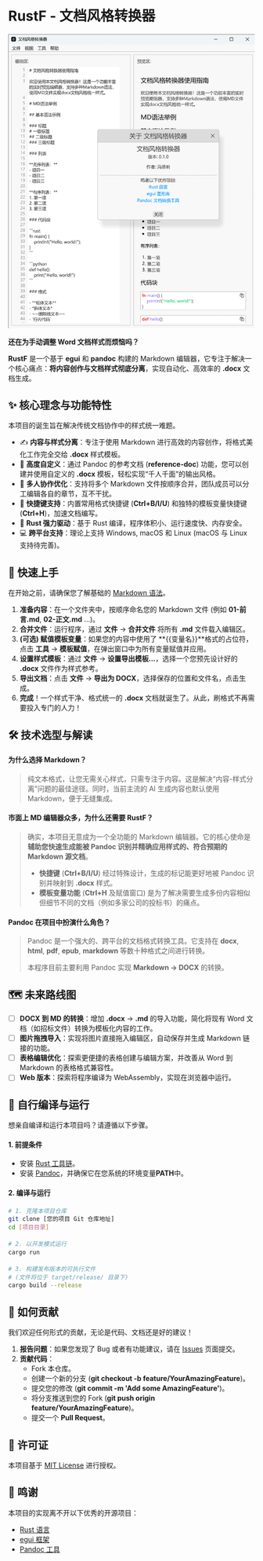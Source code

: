# RustF - 文档风格转换器
<p align="center"> <img src="assets/images/wechat_2025-09-04_094940_955.png" alt="应用截图" width="700"/> </p>

**还在为手动调整 Word 文档样式而烦恼吗？**

**RustF** 是一个基于 **egui** 和 **pandoc** 构建的 Markdown 编辑器，它专注于解决一个核心痛点：**将内容创作与文档样式彻底分离**，实现自动化、高效率的 **.docx** 文档生成。

## ✨ 核心理念与功能特性

本项目的诞生旨在解决传统文档协作中的样式统一难题。

  - ✍️ **内容与样式分离**：专注于使用 Markdown 进行高效的内容创作，将格式美化工作完全交给 **.docx** 样式模板。
  - 🎨 **高度自定义**：通过 Pandoc 的参考文档 (**reference-doc**) 功能，您可以创建并使用自定义的 **.docx** 模板，轻松实现“千人千面”的输出风格。
  - 🤝 **多人协作优化**：支持将多个 Markdown 文件按顺序合并，团队成员可以分工编辑各自的章节，互不干扰。
  - 🚀 **快捷键支持**：内置常用格式快捷键 (**Ctrl+B/I/U**) 和独特的模板变量快捷键 (**Ctrl+H**)，加速文档编写。
  - 🦀 **Rust 强力驱动**：基于 Rust 编译，程序体积小、运行速度快、内存安全。
  - 💻 **跨平台支持**：理论上支持 Windows, macOS 和 Linux (macOS 与 Linux 支持待完善)。

## 🚀 快速上手

在开始之前，请确保您了解基础的 [Markdown 语法](https://www.markdownguide.org/basic-syntax/)。

1.  **准备内容**：在一个文件夹中，按顺序命名您的 Markdown 文件 (例如 **01-前言.md**, **02-正文.md** ...)。
2.  **合并文件**：运行程序，通过 **文件** -\> **合并文件** 将所有 **.md** 文件载入编辑区。
3.  **(可选) 赋值模板变量**：如果您的内容中使用了 **{{变量名}}**格式的占位符，点击 **工具** -\> **模板赋值**，在弹出窗口中为所有变量赋值并应用。
4.  **设置样式模板**：通过 **文件** -\> **设置导出模板...**，选择一个您预先设计好的 **.docx** 文件作为样式参考。
5.  **导出文档**：点击 **文件** -\> **导出为 DOCX**，选择保存的位置和文件名，点击生成。
6.  **完成**！一个样式干净、格式统一的 **.docx** 文档就诞生了。从此，刷格式不再需要投入专门的人力！

## 🛠️ 技术选型与解读

#### 为什么选择 Markdown？

> 纯文本格式，让您无需关心样式，只需专注于内容。这是解决“内容-样式分离”问题的最佳途径。同时，当前主流的 AI 生成内容也默认使用 Markdown，便于无缝集成。

#### 市面上 MD 编辑器众多，为什么还需要 RustF？

> 确实，本项目无意成为一个全功能的 Markdown 编辑器。它的核心使命是**辅助您快速生成能被 Pandoc 识别并精确应用样式的、符合预期的 Markdown 源文档**。
>
>   * **快捷键** (**Ctrl+B/I/U**) 经过特殊设计，生成的标记能更好地被 Pandoc 识别并映射到 **.docx** 样式。
>   * **模板变量功能** (**Ctrl+H** 及赋值窗口) 是为了解决需要生成多份内容相似但细节不同的文档（例如多家公司的投标书）的痛点。

#### Pandoc 在项目中扮演什么角色？

> Pandoc 是一个强大的、跨平台的文档格式转换工具。它支持在 **docx**, **html**, **pdf**, **epub**, **markdown** 等数十种格式之间进行转换。
>
> 本程序目前主要利用 Pandoc 实现 **Markdown -> DOCX** 的转换。

## 🗺️ 未来路线图

  - [ ] **DOCX 到 MD 的转换**：增加 **.docx** -\> **.md** 的导入功能，简化将现有 Word 文档（如招标文件）转换为模板化内容的工作。
  - [ ] **图片拖拽导入**：实现将图片直接拖入编辑区，自动保存并生成 Markdown 链接的功能。
  - [ ] **表格编辑优化**：探索更便捷的表格创建与编辑方案，并改善从 Word 到 Markdown 的表格格式兼容性。
  - [ ] **Web 版本**：探索将程序编译为 WebAssembly，实现在浏览器中运行。

## 🔧 自行编译与运行

想亲自编译和运行本项目吗？请遵循以下步骤。

#### 1\. 前提条件

  - 安装 [Rust 工具链](https://www.rust-lang.org/tools/install)。
  - 安装 [Pandoc](https://pandoc.org/installing.html)，并确保它在您系统的环境变量**PATH**中。

#### 2\. 编译与运行

```bash
# 1. 克隆本项目仓库
git clone [您的项目 Git 仓库地址]
cd [项目目录]

# 2. 以开发模式运行
cargo run

# 3. 构建发布版本的可执行文件
# (文件将位于 target/release/ 目录下)
cargo build --release
```

## 💖 如何贡献

我们欢迎任何形式的贡献，无论是代码、文档还是好的建议！

1.  **报告问题**：如果您发现了 Bug 或者有功能建议，请在 [Issues](https://www.google.com/search?q=%5B%E6%82%A8%E7%9A%84%E9%A1%B9%E7%9B%AEIssues%E9%A1%B5%E9%9D%A2%E9%93%BE%E6%8E%A5%5D) 页面提交。
2.  **贡献代码**：
      * Fork 本仓库。
      * 创建一个新的分支 (**git checkout -b feature/YourAmazingFeature**)。
      * 提交您的修改 (**git commit -m 'Add some AmazingFeature'**)。
      * 将分支推送到您的 Fork (**git push origin feature/YourAmazingFeature**)。
      * 提交一个 **Pull Request**。

## 📜 许可证

本项目基于 [MIT License](https://www.google.com/search?q=%5B%E6%82%A8%E7%9A%84%E9%A1%B9%E7%9B%AELICENSE%E6%96%87%E4%BB%B6%E9%93%BE%E6%8E%A5%5D) 进行授权。

## 🙏 鸣谢

本项目的实现离不开以下优秀的开源项目：

  * [Rust 语言](https://www.rust-lang.org/)
  * [egui 框架](https://github.com/emilk/egui)
  * [Pandoc 工具](https://pandoc.org/)